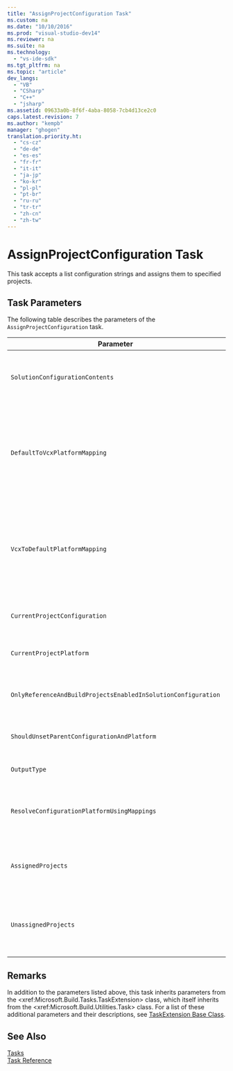 ```yaml
---
title: "AssignProjectConfiguration Task"
ms.custom: na
ms.date: "10/10/2016"
ms.prod: "visual-studio-dev14"
ms.reviewer: na
ms.suite: na
ms.technology: 
  - "vs-ide-sdk"
ms.tgt_pltfrm: na
ms.topic: "article"
dev_langs: 
  - "VB"
  - "CSharp"
  - "C++"
  - "jsharp"
ms.assetid: 09633a0b-8f6f-4aba-8058-7cb4d13ce2c0
caps.latest.revision: 7
ms.author: "kempb"
manager: "ghogen"
translation.priority.ht: 
  - "cs-cz"
  - "de-de"
  - "es-es"
  - "fr-fr"
  - "it-it"
  - "ja-jp"
  - "ko-kr"
  - "pl-pl"
  - "pt-br"
  - "ru-ru"
  - "tr-tr"
  - "zh-cn"
  - "zh-tw"
---
```

# AssignProjectConfiguration Task
This task accepts a list configuration strings and assigns them to specified projects.  
  
## Task Parameters  
 The following table describes the parameters of the `AssignProjectConfiguration` task.  
  
|Parameter|Description|  
|---------------|-----------------|  
|`SolutionConfigurationContents`|Optional `string` output parameter.<br /><br /> Contains an XML string containing a project configuration for each project. The configurations are assigned to the named projects.|  
|`DefaultToVcxPlatformMapping`|Optional `string` output parameter.<br /><br /> Contains a semicolon-delimited list of mappings from the platform names used<br /><br /> by most types to those used by .vcxproj files.<br /><br /> For example:<br /><br /> `"AnyCPU=Win32;X86=Win32;X64=X64"`|  
|`VcxToDefaultPlatformMapping`|Optional<br /><br /> `string` output parameter.<br /><br /> Contains a semicolon-delimited list of mappings from .vcxproj platform names to the platform names use by most types.<br /><br /> For example:<br /><br /> `"Win32=AnyCPU;X64=X64"`|  
|`CurrentProjectConfiguration`|Optional `string` output parameter.<br /><br /> Contains the configuration for the current project.|  
|`CurrentProjectPlatform`|Optional `string` output parameter.<br /><br /> Contains the platform for the current project.|  
|`OnlyReferenceAndBuildProjectsEnabledInSolutionConfiguration`|Optional `bool` output parameter.<br /><br /> Contains a flag indicating that references should be built even if they were disabled in the project configuration.|  
|`ShouldUnsetParentConfigurationAndPlatform`|Optional `bool` output parameter.<br /><br /> Contains a flag indicating if the parent configuration and platform should be unset.|  
|`OutputType`|Optional `string` output parameter.<br /><br /> Contains the output type for the project.|  
|`ResolveConfigurationPlatformUsingMappings`|Optional `bool` output parameter.<br /><br /> Contains a flag indicating if the build should use the default mappings to resolve the configuration and platform of the passed in project references.|  
|`AssignedProjects`|Optional \<xref:Microsoft.Build.Framework.ITaskItem>`[]` output parameter.<br /><br /> Contains the list of resolved reference paths.|  
|`UnassignedProjects`|Optional \<xref:Microsoft.Build.Framework.ITaskItem>`[]` output parameter.<br /><br /> Contains the list of project reference items that could not be resolved using the pre-resolved list of outputs.|  
  
## Remarks  
 In addition to the parameters listed above, this task inherits parameters from the \<xref:Microsoft.Build.Tasks.TaskExtension> class, which itself inherits from the \<xref:Microsoft.Build.Utilities.Task> class. For a list of these additional parameters and their descriptions, see [TaskExtension Base Class](../reference/taskextension-base-class.md).  
  
## See Also  
 [Tasks](../reference/msbuild-tasks.md)   
 [Task Reference](../reference/msbuild-task-reference.md)